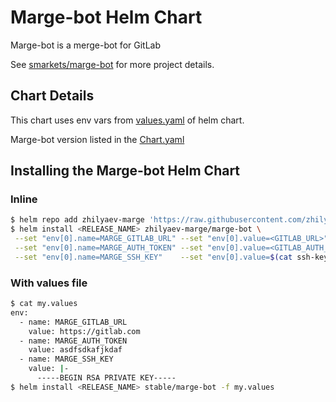 # Marge-bot Helm Chart
Marge-bot is a merge-bot for GitLab

See [smarkets/marge-bot](https://github.com/smarkets/marge-bot) for more project details.

## Chart Details

This chart uses env vars from [values.yaml](values.yaml) of helm chart.

Marge-bot version listed in the [Chart.yaml](Chart.yaml)

## Installing the Marge-bot Helm Chart

### Inline
```bash
$ helm repo add zhilyaev-marge 'https://raw.githubusercontent.com/zhilyaev/marge-bot-helm/master'
$ helm install <RELEASE_NAME> zhilyaev-marge/marge-bot \
 --set "env[0].name=MARGE_GITLAB_URL" --set "env[0].value=<GITLAB_URL>" \
 --set "env[0].name=MARGE_AUTH_TOKEN" --set "env[0].value=<GITLAB_AUTH_TOKEN>" \
 --set "env[0].name=MARGE_SSH_KEY"    --set "env[0].value=$(cat ssh-key)"
```

### With values file

```bash
$ cat my.values
env:
  - name: MARGE_GITLAB_URL
    value: https://gitlab.com
  - name: MARGE_AUTH_TOKEN
    value: asdfsdkafjkdaf
  - name: MARGE_SSH_KEY
    value: |-
      -----BEGIN RSA PRIVATE KEY-----
$ helm install <RELEASE_NAME> stable/marge-bot -f my.values
```
